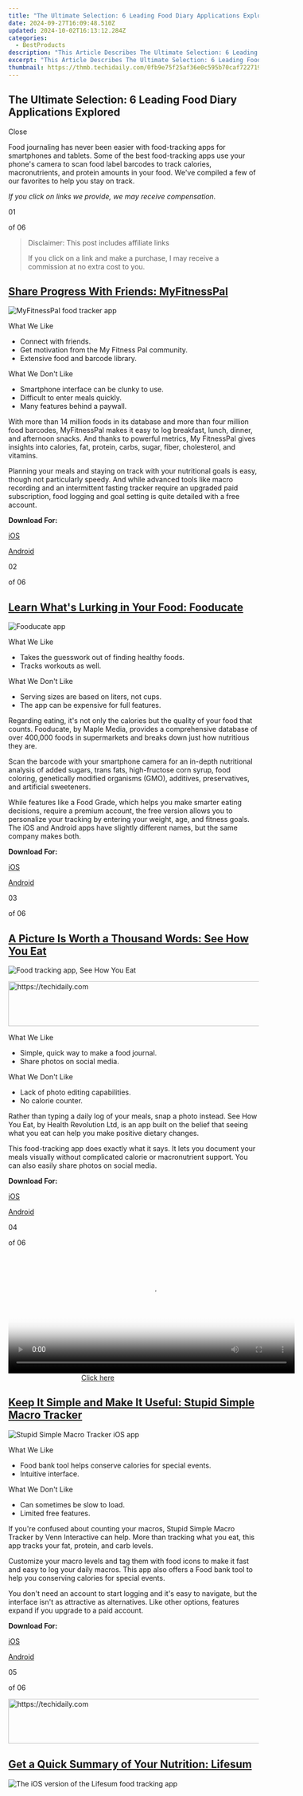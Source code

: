 ```yaml
---
title: "The Ultimate Selection: 6 Leading Food Diary Applications Explored"
date: 2024-09-27T16:09:48.510Z
updated: 2024-10-02T16:13:12.284Z
categories:
  - BestProducts
description: "This Article Describes The Ultimate Selection: 6 Leading Food Diary Applications Explored"
excerpt: "This Article Describes The Ultimate Selection: 6 Leading Food Diary Applications Explored"
thumbnail: https://thmb.techidaily.com/0fb9e75f25af36e0c595b70caf722719ae176ebbaafa4088d329d674adb3fc6f.jpg
---
```


## The Ultimate Selection: 6 Leading Food Diary Applications Explored

Close 

 Food journaling has never been easier with food-tracking apps for smartphones and tablets. Some of the best food-tracking apps use your phone's camera to scan food label barcodes to track calories, macronutrients, and protein amounts in your food. We've compiled a few of our favorites to help you stay on track.

_If you click on links we provide, we may receive compensation._ 

01

of 06

>  Disclaimer: This post includes affiliate links
>
>  If you click on a link and make a purchase, I may receive a commission at no extra cost to you.
>

## [ Share Progress With Friends: MyFitnessPal](https://www.myfitnesspal.com/)

![MyFitnessPal food tracker app](https://www.lifewire.com/thmb/iiJd9qwlFbB8hj4cwuKMNENIJ-g=/1500x0/filters:no_upscale():max_bytes(150000):strip_icc():format(webp)/001_best-food-tracker-apps-4172287-09114532fc0a4b9a901062daee7faae7.jpg) 

 What We Like

* Connect with friends.
* Get motivation from the My Fitness Pal community.
* Extensive food and barcode library.

 What We Don't Like

* Smartphone interface can be clunky to use.
* Difficult to enter meals quickly.
* Many features behind a paywall.

 With more than 14 million foods in its database and more than four million food barcodes, MyFitnessPal makes it easy to log breakfast, lunch, dinner, and afternoon snacks. And thanks to powerful metrics, My FitnessPal gives insights into calories, fat, protein, carbs, sugar, fiber, cholesterol, and vitamins.

 Planning your meals and staying on track with your nutritional goals is easy, though not particularly speedy. And while advanced tools like macro recording and an intermittent fasting tracker require an upgraded paid subscription, food logging and goal setting is quite detailed with a free account.

**Download For:** 

[ iOS ](https://apps.apple.com/app/myfitnesspal/id341232718) 

[ Android ](https://play.google.com/store/apps/details?id=com.myfitnesspal.android) 

02

of 06

## [ Learn What's Lurking in Your Food: Fooducate](https://www.fooducate.com/)

![Fooducate app](https://www.lifewire.com/thmb/EEUGjDfI7KSmykFV-Y-JpE0t7fI=/1500x0/filters:no_upscale():max_bytes(150000):strip_icc():format(webp)/Fooducate-af3f4ef7871f4b35bf32a86fcb8bd13a.jpg) 

 What We Like

* Takes the guesswork out of finding healthy foods.
* Tracks workouts as well.

 What We Don't Like

* Serving sizes are based on liters, not cups.
* The app can be expensive for full features.

 Regarding eating, it's not only the calories but the quality of your food that counts. Fooducate, by Maple Media, provides a comprehensive database of over 400,000 foods in supermarkets and breaks down just how nutritious they are.

 Scan the barcode with your smartphone camera for an in-depth nutritional analysis of added sugars, trans fats, high-fructose corn syrup, food coloring, genetically modified organisms (GMO), additives, preservatives, and artificial sweeteners.

 While features like a Food Grade, which helps you make smarter eating decisions, require a premium account, the free version allows you to personalize your tracking by entering your weight, age, and fitness goals. The iOS and Android apps have slightly different names, but the same company makes both.

**Download For:** 

[ iOS ](https://apps.apple.com/app/fooducate/id398436747) 

[ Android ](https://play.google.com/store/apps/details?id=com.fooducate.nutritionapp) 

03

of 06

## [ A Picture Is Worth a Thousand Words: See How You Eat](http://seehowyoueat.com/)

![Food tracking app, See How You Eat](https://www.lifewire.com/thmb/2E2YrGvkT8y6hGiaSmcMwq-Z9Dw=/1500x0/filters:no_upscale():max_bytes(150000):strip_icc():format(webp)/ScreenShot2018-07-12at12.32.19PM-5b4782c946e0fb0037370ee7.png) 

<!-- affiliate ads begin -->
<a href="https://appsumo.8odi.net/c/5597632/2151888/7443" target="_top" id="2151888">
  <img src="//a.impactradius-go.com/display-ad/7443-2151888" border="0" alt="https://techidaily.com" width="600" height="90"/>
</a>
<img height="0" width="0" src="https://appsumo.8odi.net/i/5597632/2151888/7443" style="position:absolute;visibility:hidden;" border="0" />
<!-- affiliate ads end -->

 What We Like

* Simple, quick way to make a food journal.
* Share photos on social media.

 What We Don't Like

* Lack of photo editing capabilities.
* No calorie counter.

 Rather than typing a daily log of your meals, snap a photo instead. See How You Eat, by Health Revolution Ltd, is an app built on the belief that seeing what you eat can help you make positive dietary changes.

 This food-tracking app does exactly what it says. It lets you document your meals visually without complicated calorie or macronutrient support. You can also easily share photos on social media.

**Download For:** 

[ iOS ](https://apps.apple.com/app/see-how-you-eat-food-diary-app/id940579920) 

[ Android ](https://play.google.com/store/apps/details?id=fi.seehowyoueat.shye) 

04

of 06

<!-- affiliate ads begin -->
<span id="1983549">
					<video width="576" height="240" style="cursor:pointer"
           poster="//a.impactradius-go.com/display-clicktoplayimage/1983549.png"
           onclick="if(!this.playClicked){this.play();this.setAttribute('controls',true);this.playClicked=true;}">
	   <source src="//a.impactradius-go.com/display-ad/22993-1983549">
	   <img src="//a.impactradius-go.com/display-clicktoplayimage/1983549.png" style="border: none; height: 100%; width: 100%; object-fit: contain">
	</video>
	<div style="width:360px;text-align:center"><a href="javascript:window.open(decodeURIComponent('https%3A%2F%2Fhomestyler.sjv.io%2Fc%2F5597632%2F1983549%2F22993'), '_blank');void(0);">Click here</a></div>
</span>
<img height="0" width="0" src="https://imp.pxf.io/i/5597632/1983549/22993" style="position:absolute;visibility:hidden;" border="0" />
<!-- affiliate ads end -->

## [ Keep It Simple and Make It Useful: Stupid Simple Macro Tracker](http://www.mystupidsimpleapp.com/)

![Stupid Simple Macro Tracker iOS app](https://www.lifewire.com/thmb/_3CQrIxRbISey5pflKvIVgfxGK4=/1500x0/filters:no_upscale():max_bytes(150000):strip_icc():format(webp)/004_best-food-tracker-apps-4172287-ec44b892e10d4301a4ea97c6038cade2.jpg) 

 What We Like

* Food bank tool helps conserve calories for special events.
* Intuitive interface.

 What We Don't Like

* Can sometimes be slow to load.
* Limited free features.

 If you're confused about counting your macros, Stupid Simple Macro Tracker by Venn Interactive can help. More than tracking what you eat, this app tracks your fat, protein, and carb levels.

 Customize your macro levels and tag them with food icons to make it fast and easy to log your daily macros. This app also offers a Food bank tool to help you conserving calories for special events. 

 You don't need an account to start logging and it's easy to navigate, but the interface isn't as attractive as alternatives. Like other options, features expand if you upgrade to a paid account.

**Download For:** 

[ iOS ](https://apps.apple.com/app/stupid-simple-macro-tracker/id1210995590) 

[ Android ](https://play.google.com/store/apps/details?id=com.venninteractive.macros) 

05

of 06

<!-- affiliate ads begin -->
<a href="https://aligracehair.sjv.io/c/5597632/1868590/19272" target="_top" id="1868590">
  <img src="//a.impactradius-go.com/display-ad/19272-1868590" border="0" alt="https://techidaily.com" width="728" height="90"/>
</a>
<img height="0" width="0" src="https://aligracehair.sjv.io/i/5597632/1868590/19272" style="position:absolute;visibility:hidden;" border="0" />
<!-- affiliate ads end -->

## [ Get a Quick Summary of Your Nutrition: Lifesum](https://lifesum.com/)

![The iOS version of the Lifesum food tracking app](https://www.lifewire.com/thmb/YnLzLaAz4tZxa9Acx7k9D4TgW-8=/1500x0/filters:no_upscale():max_bytes(150000):strip_icc():format(webp)/005_best-food-tracker-apps-4172287-b28237c2c4414c85afccc306f5c32f35.jpg) 

<!-- affiliate ads begin -->
<span id="1424529">
					<video width="864" height="1536" style="cursor:pointer"
           poster="//a.impactradius-go.com/display-clicktoplayimage/1424529.png"
           onclick="if(!this.playClicked){this.play();this.setAttribute('controls',true);this.playClicked=true;}">
	   <source src="//a.impactradius-go.com/display-ad/16446-1424529">
	   <img src="//a.impactradius-go.com/display-clicktoplayimage/1424529.png" style="border: none; height: 100%; width: 100%; object-fit: contain">
	</video>
	<div style="width:540px;text-align:center"><a href="javascript:window.open(decodeURIComponent('https%3A%2F%2Flaganoo.pxf.io%2Fc%2F5597632%2F1424529%2F16446'), '_blank');void(0);">Click here</a></div>
</span>
<img height="0" width="0" src="https://imp.pxf.io/i/5597632/1424529/16446" style="position:absolute;visibility:hidden;" border="0" />
<!-- affiliate ads end -->

 What We Like

* Beautifully-designed interface.
* Very easy to navigate.
* Tons of recipes to inspire different eating habits.

 What We Don't Like

* User-created info can be inaccurate.
* Premium features are expensive.
* Ads can be invasive.

 Lifesum is a food-tracking app built on the idea that observing small habits can make a difference in meeting nutritional goals. With a comprehensive list of recipes and meal plans, Lifesum includes barcode scanning and macro tracking to monitor your daily nutrition and calories. 

 The attractive interface is also very easy to navigate, but ads pop up frequently. Appealing features, such as one of the many eating plans in the Programs tab, require a pretty hefty subscription. The app isn't straightforward about letting you know which features aren't free either. However, for food logging, Lifesum's basic version ticks all the boxes.

**Download For:** 

[ iOS ](https://apps.apple.com/app/lifesum-diet-food-diary/id286906691) 

[ Android ](https://play.google.com/store/apps/details?id=com.sillens.shapeupclub) 

06

of 06

## [ Use Points to Track Your Food: Healthi](https://itrackbites.com/)

![iHealthi food tracking app for iOS](https://www.lifewire.com/thmb/ZvW0UpunN5vWJd0Fma3phyuY-ks=/1500x0/filters:no_upscale():max_bytes(150000):strip_icc():format(webp)/006_best-food-tracker-apps-4172287-bfab6b2460f34d34a04d91dc7d8d8cac.jpg) 

 What We Like

* Tracking points is easier than tracking calories.
* Supportive online community.

 What We Don't Like

* Unable to manually enter your food.
* All items must be pre-loaded into the app.
* No way to add your own recipes.

 Once you start tracking your food, you'll quickly begin to see that what you think you're eating rarely matches what you actually eat. Healthi (formerly iTrackBites) helps you see how close you are to your nutritional goals by breaking down food items by calories, macro, and Bites—Healthi's point system.

 Use the app to keep track of your daily and weekly Bites allotment with your food diary, which has the support of a database of over one million products.

 The drawbacks to the free version mirror others; recipes and targeted plans require a subscription. But you can still stay on track with your food logging goals and access some of the community-building features with a free account.

**Download For:** 

[ iOS ](https://apps.apple.com/app/id404299862) 

[ Android ](https://play.google.com/store/apps/details?id=com.ellisapps.itrackbitesplus) 

[  The 7 Best Intermittent Fasting Apps for 2024 ](https://www.lifewire.com/best-intermittent-fasting-apps-5075860) 

Was this page helpful?

Thanks for letting us know!

 Get the Latest Tech News Delivered Every Day

[ Subscribe ](https://www.lifewire.com/#) 

Tell us why!

 Other  Not enough details  Hard to understand 

 Submit 

<ins class="adsbygoogle"
     style="display:block"
     data-ad-format="autorelaxed"
     data-ad-client="ca-pub-7571918770474297"
     data-ad-slot="1223367746"></ins>

<ins class="adsbygoogle"
     style="display:block"
     data-ad-client="ca-pub-7571918770474297"
     data-ad-slot="8358498916"
     data-ad-format="auto"
     data-full-width-responsive="true"></ins>

<span class="atpl-alsoreadstyle">Also read:</span>
<div><ul>
<li><a href="https://some-approaches.techidaily.com/updated-ustream-showcase-plus-similar-video-sites/"><u>[Updated] Ustream Showcase + Similar Video Sites</u></a></li>
<li><a href="https://article-tips.techidaily.com/2024-approved-in-depth-examination-of-xcreative-vision-studio-a-complete-guide/"><u>2024 Approved In-Depth Examination of XCreative Vision Studio - A Complete Guide</u></a></li>
<li><a href="https://screen-video-capture.techidaily.com/2024-approved-webcamskills-beginnersrecordingtutorial/"><u>2024 Approved WebcamSkills Beginner'sRecordingTutorial</u></a></li>
<li><a href="https://tech-recovery.techidaily.com/boost-collaboration-with-githubs-copilot-on-microsoft-teams/"><u>Boost Collaboration with GitHub's Copilot on Microsoft Teams</u></a></li>
<li><a href="https://tech-recovery.techidaily.com/bypassing-chatgpt-error-in-moderation-expert-advice-for-uninterrupted-performance/"><u>Bypassing ChatGPT 'Error in Moderation': Expert Advice for Uninterrupted Performance</u></a></li>
<li><a href="https://tech-recovery.techidaily.com/discover-the-most-effective-free-cross-border-communication-apps-our-favorites/"><u>Discover the Most Effective Free Cross-Border Communication Apps (Our Favorites)</u></a></li>
<li><a href="https://facebook.techidaily.com/exploring-the-landscape-of-social-media-connectivity-on-xbox/"><u>Exploring the Landscape of Social Media Connectivity on Xbox</u></a></li>
<li><a href="https://location-social.techidaily.com/in-2024-how-to-fake-snapchat-location-on-vivo-s17t-drfone-by-drfone-virtual-android/"><u>In 2024, How to Fake Snapchat Location on Vivo S17t | Dr.fone</u></a></li>
<li><a href="https://location-social.techidaily.com/in-2024-how-to-pause-life360-location-sharing-for-samsung-galaxy-m14-5g-drfone-by-drfone-virtual-android/"><u>In 2024, How To Pause Life360 Location Sharing For Samsung Galaxy M14 5G | Dr.fone</u></a></li>
<li><a href="https://win-solutions.techidaily.com/overcome-rust-not-responding-issue-with-these-effective-strategies/"><u>Overcome 'Rust Not Responding' Issue with These Effective Strategies</u></a></li>
<li><a href="https://tech-recovery.techidaily.com/top-13-solutions-for-when-your-spotify-stops-playing-in-android-auto-mode/"><u>Top 13 Solutions for When Your Spotify Stops Playing in Android Auto Mode</u></a></li>
</ul></div>


